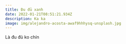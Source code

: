 ```yaml
---
title: Đu đủ xanh
date: 2022-01-21T08:51:21.934Z
description: Ka ka
image: img/alejandro-acosta-awaf9hhhysq-unsplash.jpg
---
```

Là đu đủ ko chín